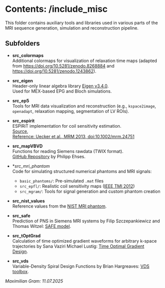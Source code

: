 # Contents: /include_misc

This folder contains auxiliary tools and libraries used in various parts of the MRI sequence generation, simulation and reconstruction pipeline.

## Subfolders

- **src_colormaps**  
  Additional colormaps for visualization of relaxation time maps (adapted from https://doi.org/10.5281/zenodo.8268884 and https://doi.org/10.5281/zenodo.1243862).

- **src_eigen**  
  Header-only linear algebra library [Eigen v3.4.0](https://eigen.tuxfamily.org).  
  Used for MEX-based EPG and Bloch simulations.

- **src_ep5**  
  Tools for MRI data visualization and reconstruction (e.g., `kspace2image`, `openadapt`, relaxation mapping, segmentation of LV ROIs).

- **src_espirit**  
  ESPIRiT implementation for coil sensitivity estimation.  
  [Source](https://people.eecs.berkeley.edu/~mlustig/Software.html),  
  [Reference: Uecker et al., MRM 2013, doi:10.1002/mrm.24751](https://doi.org/10.1002/mrm.24751)

- **src_mapVBVD**  
  Functions for reading Siemens rawdata (TWIX format).  
  [GitHub Repository](https://github.com/pehses/mapVBVD) by Philipp Ehses.

- **src_mri_phantom*  
  Code for simulating structured numerical phantoms and MRI signals:
  - `basic_phantoms/`: Pre-simulated `.mat` files
  - `src_epfl/`: Realistic coil sensitivity maps ([IEEE TMI 2012](https://doi.org/10.1109/TMI.2011.2174158))
  - `src_mgram/`: Tools for signal generation and custom phantom creation

- **src_nist_values**  
  Reference values from the [NIST MRI phantom](https://doi.org/10.1002/mrm.28779).

- **src_safe**  
  Prediction of PNS in Siemens MRI systems by Filip Szczepankiewicz and Thomas Witzel: [SAFE model](https://github.com/filip-szczepankiewicz/safe_pns_prediction).

- **src_tOptGrad**  
  Calculation of time optimized gradient waveforms for arbitrary k-space trajectories by Sana Vaziri Michael Lustig: [Time Optimal Gradient Design](https://people.eecs.berkeley.edu/~mlustig/Software.html).

- **src_vds**  
  Variable-Density Spiral Design Functions by Brian Hargreaves: [VDS toolbox](http://mrsrl.stanford.edu/~brian/vdspiral/).

_Maximilian Gram: 11.07.2025_

